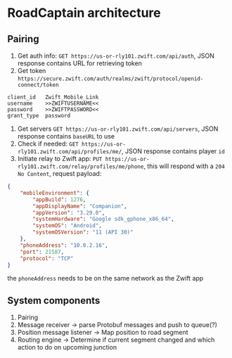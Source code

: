 # RoadCaptain architecture

## Pairing

1. Get auth info: `GET https://us-or-rly101.zwift.com/api/auth`, JSON response contains URL for retrieving token
1. Get token `https://secure.zwift.com/auth/realms/zwift/protocol/openid-connect/token` 
```webforms
client_id	Zwift_Mobile_Link
username	>>ZWIFTUSERNAME<<
password	>>ZWIFTPASSWORD<<
grant_type	password
```
1. Get servers `GET https://us-or-rly101.zwift.com/api/servers`, JSON response contains `baseURL` to use
2. Check if needed: `GET https://us-or-rly101.zwift.com/api/profiles/me/`, JSON response contains player `id`
3. Initiate relay to Zwift app: `PUT https://us-or-rly101.zwift.com/relay/profiles/me/phone`, this will respond with a `204 No Content`, request payload:
```json
{
    "mobileEnvironment": {
        "appBuild": 1276,
        "appDisplayName": "Companion",
        "appVersion": "3.29.0",
        "systemHardware": "Google sdk_gphone_x86_64",
        "systemOS": "Android",
        "systemOSVersion": "11 (API 30)"
    },
    "phoneAddress": "10.0.2.16",
    "port": 21587,
    "protocol": "TCP"
}
```
the `phoneAddress` needs to be on the same network as the Zwift app

## System components

1. Pairing
2. Message receiver -> parse Protobuf messages and push to queue(?)
3. Position message listener -> Map position to road segment
4. Routing engine -> Determine if current segment changed and which action to do on upcoming junction

